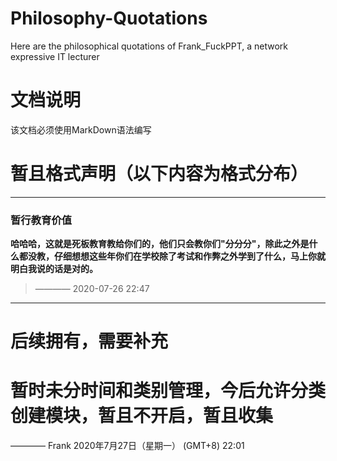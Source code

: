 # Philosophy-Quotations
Here are the philosophical quotations of Frank_FuckPPT, a network expressive IT lecturer

# 文档说明
该文档必须使用MarkDown语法编写

# 暂且格式声明（以下内容为格式分布）
-----------------------------------------

### 暂行教育价值
**哈哈哈，这就是死板教育教给你们的，他们只会教你们"分分分"，除此之外是什么都没教，仔细想想这些年你们在学校除了考试和作弊之外学到了什么，马上你就明白我说的话是对的。**
> ———— 2020-07-26 22:47

---------------------------------------

# 后续拥有，需要补充

# 暂时未分时间和类别管理，今后允许分类创建模块，暂且不开启，暂且收集

———— Frank 2020年7月27日（星期一） (GMT+8) 22:01
